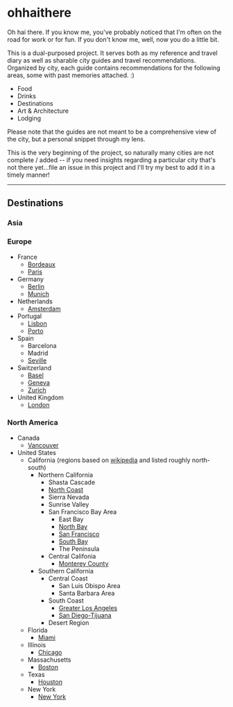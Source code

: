 # ohhaithere

Oh hai there. If you know me, you've probably noticed that I'm often on the road for work or for fun. If you don't know me, well, now you do a little bit.

This is a dual-purposed project. It serves both as my reference and travel diary as well as sharable city guides and travel recommendations. Organized by city, each guide contains recommendations for the following areas, some with past memories attached. :) 
- Food
- Drinks
- Destinations
- Art & Architecture
- Lodging

Please note that the guides are not meant to be a comprehensive view of the city, but a personal snippet through my lens.

This is the very beginning of the project, so naturally many cities are not complete / added -- if you need insights regarding a particular city that's not there yet...file an issue in this project and I'll try my best to add it in a timely manner!

----------

## Destinations

### Asia

### Europe

- France
    - [Bordeaux](/europe/france/bordeaux.md)
    - [Paris](/europe/france/paris.md)
- Germany
    - [Berlin](europe/germany/berlin.md)
    - [Munich](europe/germany/munich.md)
- Netherlands
    - [Amsterdam](europe/netherlands/amsterdam.md)
- Portugal
    - [Lisbon](/europe/portugal/lisbon.md)
    - [Porto](/europe/portugal/porto.md)
- Spain
    - Barcelona
    - Madrid
    - [Seville](/europe/spain/seville.md)
- Switzerland
    - [Basel](europe/switzerland/basel.md)
    - [Geneva](europe/switzerland/geneva.md)
    - [Zurich](europe/switzerland/zurich.md)
- United Kingdom
    - [London](europe/united-kingdom/london.md)

### North America

- Canada
    - [Vancouver](north-america/canada/vancouver.md)
- United States
    - California (regions based on [wikipedia](https://en.wikipedia.org/wiki/List_of_regions_of_California) and listed roughly north-south)
        - Northern California
            - Shasta Cascade
            - [North Coast](north-america/united-states/california/north/north-coast.md)
            - Sierra Nevada
            - Sunrise Valley
            - San Francisco Bay Area 
                - East Bay
                - [North Bay](north-america/united-states/california/north/north-bay.md)
                - [San Francisco](north-america/united-states/california/north/san-francisco.md)
                - [South Bay](north-america/united-states/california/north/south-bay.md)
                - The Peninsula
            - Central Califonia
                - [Monterey County](north-america/united-states/california/north/monterey-county.md)
        - Southern California
            - Central Coast
                - San Luis Obispo Area
                - Santa Barbara Area
            - South Coast
                - [Greater Los Angeles](north-america/united-states/california/south/greater-los-angeles.md)
                - [San Diego-Tijuana](north-america/united-states/california/south/san-diego-tijuana.md)
            - Desert Region
    - Florida
        - [Miami](north-america/united-states/florida/miami.md)
    - Illinois
        - [Chicago](north-america/united-states/illinois/chicago.md)
    - Massachusetts
        - [Boston](north-america/united-states/massachusetts/boston.md)
    - Texas
        - [Houston](north-america/united-states/texas/houston.md)
    - New York
        - [New York](north-america/united-states/new-york/new-york.md)